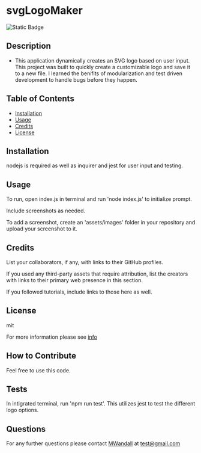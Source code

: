 # svgLogoMaker

  ![Static Badge](https://img.shields.io/badge/license-mit-green)


  ## Description

  - This application dynamically creates an SVG logo based on user input. This project was built to quickly create a customizable logo and save it to a new file.  I learned the benifits of modularization and test driven development to handle bugs before they happen.

  ## Table of Contents
  
- [Installation](#installation)
- [Usage](#usage)
- [Credits](#credits)
- [License](#license)

## Installation

nodejs is required as well as inquirer and jest for user input and testing.

## Usage

To run, open index.js in terminal and run 'node index.js' to initialize prompt.

Include screenshots as needed.

To add a screenshot, create an 'assets/images' folder in your repository and upload your screenshot to it.

## Credits

List your collaborators, if any, with links to their GitHub profiles.

If you used any third-party assets that require attribution, list the creators with links to their primary web presence in this section.

If you followed tutorials, include links to those here as well.


## License

mit

For more information please see [info](https://choosealicense.com/licenses/mit/)

## How to Contribute

Feel free to use this code.


## Tests

In intigrated terminal, run 'npm run test'. This utilizes jest to test the different logo options. 

## Questions

For any further questions please contact [MWandall](https://github.com/MWandall) at [test@gmail.com](mailto:test@gmail.com)

